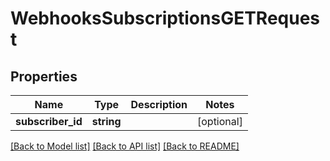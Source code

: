 # WebhooksSubscriptionsGETRequest

## Properties
Name | Type | Description | Notes
------------ | ------------- | ------------- | -------------
**subscriber_id** | **string** |  | [optional] 

[[Back to Model list]](../README.md#documentation-for-models) [[Back to API list]](../README.md#documentation-for-api-endpoints) [[Back to README]](../README.md)


